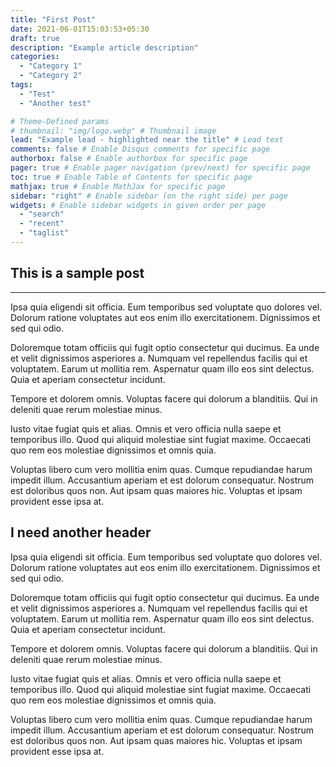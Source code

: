 ```yaml
---
title: "First Post"
date: 2021-06-01T15:03:53+05:30
draft: true
description: "Example article description"
categories:
  - "Category 1"
  - "Category 2"
tags:
  - "Test"
  - "Another test"

# Theme-Defined params
# thumbnail: "img/logo.webp" # Thumbnail image
lead: "Example lead - highlighted near the title" # Lead text
comments: false # Enable Disqus comments for specific page
authorbox: false # Enable authorbox for specific page
pager: true # Enable pager navigation (prev/next) for specific page
toc: true # Enable Table of Contents for specific page
mathjax: true # Enable MathJax for specific page
sidebar: "right" # Enable sidebar (on the right side) per page
widgets: # Enable sidebar widgets in given order per page
  - "search"
  - "recent"
  - "taglist"
---
```


## This is a sample post

---

Ipsa quia eligendi sit officia. Eum temporibus sed voluptate quo dolores vel. Dolorum ratione voluptates aut eos enim illo exercitationem. Dignissimos et sed qui odio.

Doloremque totam officiis qui fugit optio consectetur qui ducimus. Ea unde et velit dignissimos asperiores a. Numquam vel repellendus facilis qui et voluptatem. Earum ut mollitia rem. Aspernatur quam illo eos sint delectus. Quia et aperiam consectetur incidunt.

Tempore et dolorem omnis. Voluptas facere qui dolorum a blanditiis. Qui in deleniti quae rerum molestiae minus.

Iusto vitae fugiat quis et alias. Omnis et vero officia nulla saepe et temporibus illo. Quod qui aliquid molestiae sint fugiat maxime. Occaecati quo rem eos molestiae dignissimos et omnis quia.

Voluptas libero cum vero mollitia enim quas. Cumque repudiandae harum impedit illum. Accusantium aperiam et est dolorum consequatur. Nostrum est doloribus quos non. Aut ipsam quas maiores hic. Voluptas et ipsam provident esse ipsa at.

## I need another header

Ipsa quia eligendi sit officia. Eum temporibus sed voluptate quo dolores vel. Dolorum ratione voluptates aut eos enim illo exercitationem. Dignissimos et sed qui odio.

Doloremque totam officiis qui fugit optio consectetur qui ducimus. Ea unde et velit dignissimos asperiores a. Numquam vel repellendus facilis qui et voluptatem. Earum ut mollitia rem. Aspernatur quam illo eos sint delectus. Quia et aperiam consectetur incidunt.

Tempore et dolorem omnis. Voluptas facere qui dolorum a blanditiis. Qui in deleniti quae rerum molestiae minus.

Iusto vitae fugiat quis et alias. Omnis et vero officia nulla saepe et temporibus illo. Quod qui aliquid molestiae sint fugiat maxime. Occaecati quo rem eos molestiae dignissimos et omnis quia.

Voluptas libero cum vero mollitia enim quas. Cumque repudiandae harum impedit illum. Accusantium aperiam et est dolorum consequatur. Nostrum est doloribus quos non. Aut ipsam quas maiores hic. Voluptas et ipsam provident esse ipsa at.
